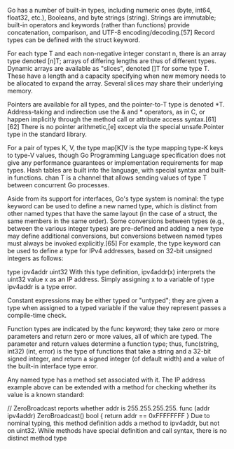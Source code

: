 Go has a number of built-in types, including numeric ones (byte, int64, float32, etc.), Booleans, and byte strings (string). Strings are immutable; built-in operators and keywords (rather than functions) provide concatenation, comparison, and UTF-8 encoding/decoding.[57] Record types can be defined with the struct keyword.

For each type T and each non-negative integer constant n, there is an array type denoted [n]T; arrays of differing lengths are thus of different types. Dynamic arrays are available as "slices", denoted []T for some type T. These have a length and a capacity specifying when new memory needs to be allocated to expand the array. Several slices may share their underlying memory.

Pointers are available for all types, and the pointer-to-T type is denoted *T. Address-taking and indirection use the & and * operators, as in C, or happen implicitly through the method call or attribute access syntax.[61][62] There is no pointer arithmetic,[e] except via the special unsafe.Pointer type in the standard library.

For a pair of types K, V, the type map[K]V is the type mapping type-K keys to type-V values, though Go Programming Language specification does not give any performance guarantees or implementation requirements for map types. Hash tables are built into the language, with special syntax and built-in functions. chan T is a channel that allows sending values of type T between concurrent Go processes.

Aside from its support for interfaces, Go's type system is nominal: the type keyword can be used to define a new named type, which is distinct from other named types that have the same layout (in the case of a struct, the same members in the same order). Some conversions between types (e.g., between the various integer types) are pre-defined and adding a new type may define additional conversions, but conversions between named types must always be invoked explicitly.[65] For example, the type keyword can be used to define a type for IPv4 addresses, based on 32-bit unsigned integers as follows:

type ipv4addr uint32
With this type definition, ipv4addr(x) interprets the uint32 value x as an IP address. Simply assigning x to a variable of type ipv4addr is a type error.

Constant expressions may be either typed or "untyped"; they are given a type when assigned to a typed variable if the value they represent passes a compile-time check.

Function types are indicated by the func keyword; they take zero or more parameters and return zero or more values, all of which are typed. The parameter and return values determine a function type; thus, func(string, int32) (int, error) is the type of functions that take a string and a 32-bit signed integer, and return a signed integer (of default width) and a value of the built-in interface type error.

Any named type has a method set associated with it. The IP address example above can be extended with a method for checking whether its value is a known standard:

// ZeroBroadcast reports whether addr is 255.255.255.255.
func (addr ipv4addr) ZeroBroadcast() bool {
    return addr == 0xFFFFFFFF
}
Due to nominal typing, this method definition adds a method to ipv4addr, but not on uint32. While methods have special definition and call syntax, there is no distinct method type
